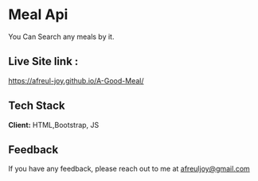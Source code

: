 
# Meal Api
You Can Search any meals by it.



## Live Site link : 

https://afreul-joy.github.io/A-Good-Meal/

  
## Tech Stack

**Client:** HTML,Bootstrap, JS


  
## Feedback

If you have any feedback, please reach out to me at afreuljoy@gmail.com

  
